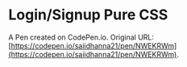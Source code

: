 # Login/Signup Pure CSS

A Pen created on CodePen.io. Original URL: [https://codepen.io/saiidhanna21/pen/NWEKRWm](https://codepen.io/saiidhanna21/pen/NWEKRWm).

